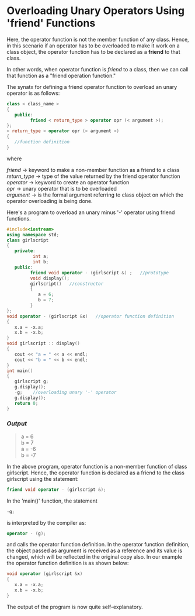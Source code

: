 # Overloading Unary Operators Using 'friend' Functions

Here, the operator function is not the member function of any class. Hence, in this scenario if an operator has to be overloaded to make it work on a class object, the operator function has to be declared as a **friend** to that class.  

In other words, when operator function is *friend* to a class, then we can call that function as a "friend operation function."  

The synatx for defining a friend operator function to overload an unary operator is as follows:  

```C++
class < class_name >
{
   public:
         friend < return_type > operator opr (< argument >);
};
< return_type > operator opr (< argument >)
{
   //function definition
}
```  
where  

*friend* -> keyword to make a non-member function as a friend to a class  
*return_type* -> type of the value returned by the friend operator function  
*operator* -> keyword to create an operator function  
*opr* -> unary operator that is to be overloaded  
*argument* -> is the formal argument referring to class object on which the operator overloading is being done.  

Here's a program to overload an unary minus '-' operator using friend functions.  

```C++
#include<iostream>
using namespace std;
class girlscript
{
   private:
          int a;
          int b;
   public:
         friend void operator - (girlscript &) ;   //prototype
         void display();
         girlscript()   //constructor
         {
            a = 6;
            b = 7;
         }
};
void operator - (girlscript &x)   //operator function definition
{
   x.a = -x.a;
   x.b = -x.b;
}
void girlscript :: display()
{
   cout << "a = " << a << endl;
   cout << "b = " << b << endl;
}
int main()
{
   girlscript g;
   g.display();
   -g;    //overloading unary '-' operator
   g.display();
   return 0;
}
```  

### *Output*  
> a = 6  
> b = 7  
> a = -6  
> b = -7  

In the above program, operator function is a non-member function of class girlscript. Hence, the operator function is declared as a friend to the class girlscript using the statement:  
```C++
friend void operator - (girlscript &);  
```
In the 'main()' function, the statement  
```C++
-g;  
```
is interpreted by the compiler as:  
```C++
operator - (g);    
```
and calls the operator function definition. In the operator function definition, the object passed as argument is received as a reference and its value is changed, which will be reflected in the original copy also. In our example the operator function definition is as shown below:  
```C++
void operator (girlscript &x)
{
   x.a = -x.a;
   x.b = -x.b;
}
```  

The output of the program is now quite self-explanatory.
